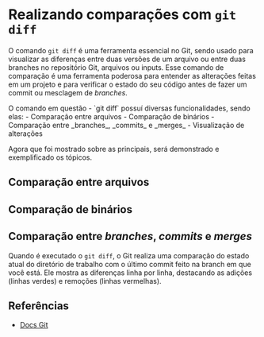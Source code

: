 # Realizando comparações com `git diff` 

O comando `git diff` é uma ferramenta essencial no Git, sendo usado para visualizar as diferenças entre duas versões de um arquivo ou entre duas branches no repositório Git, arquivos ou inputs. Esse comando de comparação é uma ferramenta poderosa para entender as alterações feitas em um projeto e para verificar o estado do seu código antes de fazer um commit ou mesclagem de _branches_.

<p>O comando em questão - `git diff` possuí diversas funcionalidades, sendo elas:
  - Comparação entre arquivos
  - Comparação de binários
  - Comparação entre _branches_, _commits_ e _merges_
  - Visualização de alterações
</p>

Agora que foi mostrado sobre as principais, será demonstrado e exemplificado os tópicos.

## Comparação entre arquivos

## Comparação de binários

## Comparação entre _branches_, _commits_ e _merges_

Quando é executado o `git diff`, o Git realiza uma comparação do estado atual do diretório de trabalho com o último commit feito na branch em que você está. Ele mostra as diferenças linha por linha, destacando as adições (linhas verdes) e remoções (linhas vermelhas).  

## Referências
- [Docs Git](https://git-scm.com/docs/git-diff)
